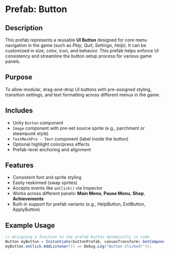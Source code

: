 # Prefab: Button

## Description
This prefab represents a reusable **UI Button** designed for core menu navigation in the game (such as *Play*, *Quit*, *Settings*, *Help*). It can be customized in size, color, icon, and behavior. This prefab helps enforce UI consistency and streamline the button setup process for various game panels.

## Purpose
To allow modular, drag-and-drop UI buttons with pre-assigned styling, transition settings, and text formatting across different menus in the game.

## Includes
- Unity `Button` component  
- `Image` component with pre-set source sprite (e.g., parchment or steampunk style)  
- `TextMeshPro - Text` component (label inside the button)  
- Optional highlight color/press effects  
- Prefab-level anchoring and alignment  

## Features
- Consistent font and sprite styling  
- Easily reskinned (swap sprites)  
- Accepts events like `onClick()` via Inspector  
- Works across different panels: **Main Menu**, **Pause Menu**, **Shop**, **Achievements**  
- Built-in support for prefab variants (e.g., HelpButton, ExitButton, ApplyButton)  

## Example Usage

```csharp
// Assigning a function to the prefab button dynamically in code
Button myButton = Instantiate(buttonPrefab, canvasTransform).GetComponent<Button>();
myButton.onClick.AddListener(() => Debug.Log("Button Clicked!"));
